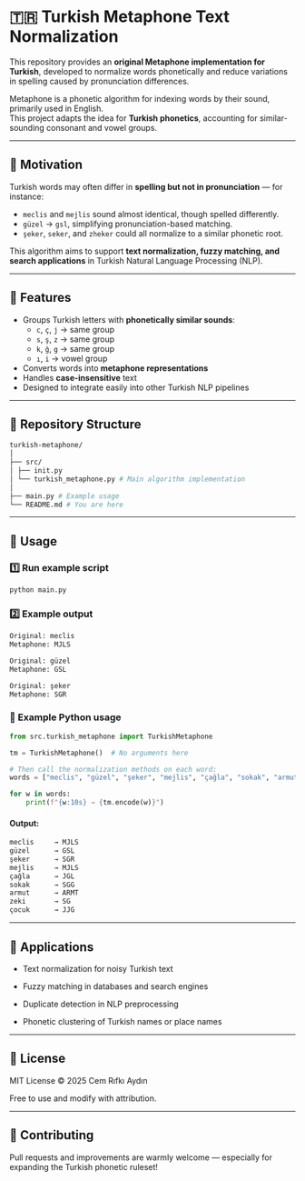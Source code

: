 # 🇹🇷 Turkish Metaphone Text Normalization

This repository provides an **original Metaphone implementation for Turkish**, developed to normalize words phonetically and reduce variations in spelling caused by pronunciation differences.

Metaphone is a phonetic algorithm for indexing words by their sound, primarily used in English.  
This project adapts the idea for **Turkish phonetics**, accounting for similar-sounding consonant and vowel groups.

---

## 🧠 Motivation

Turkish words may often differ in **spelling but not in pronunciation** — for instance:
- `meclis` and `mejlis` sound almost identical, though spelled differently.  
- `güzel` → `gsl`, simplifying pronunciation-based matching.
- `şeker`, `seker`, and `zheker` could all normalize to a similar phonetic root.

This algorithm aims to support **text normalization, fuzzy matching, and search applications** in Turkish Natural Language Processing (NLP).

---

## 🧩 Features

- Groups Turkish letters with **phonetically similar sounds**:
  - `c`, `ç`, `j` → same group
  - `s`, `ş`, `z` → same group
  - `k`, `ğ`, `g` → same group
  - `ı`, `i` → vowel group
- Converts words into **metaphone representations**
- Handles **case-insensitive** text
- Designed to integrate easily into other Turkish NLP pipelines

---

## 📁 Repository Structure

```bash
turkish-metaphone/
│
├── src/
│ ├── init.py
│ └── turkish_metaphone.py # Main algorithm implementation
│
├── main.py # Example usage
└── README.md # You are here
```

---

## 🚀 Usage

### 1️⃣ Run example script

```bash
python main.py
```

### 2️⃣ Example output

```bash
Original: meclis
Metaphone: MJLS

Original: güzel
Metaphone: GSL

Original: şeker
Metaphone: SGR
```

### 🔧 Example Python usage

```python
from src.turkish_metaphone import TurkishMetaphone

tm = TurkishMetaphone()  # No arguments here

# Then call the normalization methods on each word:
words = ["meclis", "güzel", "şeker", "mejlis", "çağla", "sokak", "armut", "zeki", "çocuk"]

for w in words:
    print(f"{w:10s} → {tm.encode(w)}")
```

#### Output:

```bash
meclis     → MJLS
güzel      → GSL
şeker      → SGR
mejlis     → MJLS
çağla      → JGL
sokak      → SGG
armut      → ARMT
zeki       → SG
çocuk      → JJG
```

---

## 🧪 Applications

- Text normalization for noisy Turkish text

- Fuzzy matching in databases and search engines

- Duplicate detection in NLP preprocessing

- Phonetic clustering of Turkish names or place names

---

## 📜 License

MIT License © 2025 Cem Rıfkı Aydın

Free to use and modify with attribution.

---

## 🌟 Contributing

Pull requests and improvements are warmly welcome —
especially for expanding the Turkish phonetic ruleset!